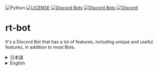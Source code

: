![Python](https://img.shields.io/badge/Python-3.10-blue?logo=Python&logoColor=white) [![LICENSE](https://img.shields.io/badge/license-BSD%204--Clause-blue)](https://github.com/RextTeam/rt-bot/blob/main/LICENSE) [![Discord Bots](https://top.gg/api/widget/servers/716496407212589087.svg)](https://top.gg/bot/716496407212589087) [![Discord Bots](https://top.gg/api/widget/upvotes/716496407212589087.svg)](https://top.gg/bot/716496407212589087) [![Discord](https://img.shields.io/discord/718641964672876614?label=support&logo=discord)](https://discord.gg/ugMGw5w)
# rt-bot
It's a Discord Bot that has a lot of features, including unique and useful features, in addition to most Bots.
<details><summary>日本語</summary><div>

## 日本語版 README
RTのBotで、メインプログラムです。  
ほとんどの処理がこれで行われます。  
現在プログラムを書き直し中で、現行のRTは[この旧リポジトリ](https://github.com/RT-Team/rt-bot)にあるプログラムで動いています。

### 要件
* Python 3.10以上
* MySQL/MariaDB
* `requirements.txt`にあるPython用ライブラリ全て

### 用意
1. 要件にあるものをまずインストールします。
2. `data.json.template`と`secret.json.template`のコピーを作って、名前をそれぞれ`.template`を消した名前にします。
3. `data.json`と`secret.json`の中身をそこに書かれてる通りに適切なものを書き込みます。
4. リポジトリ`rt-lib`を`clone`してフォルダの名前を`rtlib`にする。
5. バックエンドを用意する(必須ではない)。詳細は[バックエンド](https://github.com/RextTeam/rt-backend)のリポジトリを見てください。
6. ルートに`secret.key`を`rtlib/rtlib/common/make_key.py`で作る。もしバックエンドも起動するのならそれをバックエンド側にもコピーする。

あなたは上記のセットアップを`build.sh`を実行することによってすることができます。

### 起動方法
`python3 main.py test`で起動が可能です。  
本番時は`test`を`production`にしてください。  
もし、バックエンドの起動で引数に`canary`を入れてる場合は、こちらでも`canary`を入れてください。  
テスト時の場合はシャードを使用しませんが、もしテストモードでシャードを使用したい場合は、引数に追加で`shard`を入れてください。
</div></details>
<details><summary>English</summary><div>

## English version README
This is the main program of RT Discord Bot.  
Most features were provided by this program.  
The program is currently being rewritten and the current RT is working with the program in [this old repository](https://github.com/RT-Team/rt-bot).

### Requirements
* Python 3.10
* MySQL / MariaDB
* All libraries for Python in `requirements.txt`.
* Others (optional)
  * `cogs/tts/readme.md`

### Preparation
1. Setup above Requirements.
2. Make copies of `data.json.template` and `secret.json.template` and name them with `.template` removed respectively.
3. Write the appropriate contents of `data.json` and `secret.json` as written there.
4. Clone the repository `rt-lib` and name the folder `rtlib`.
5. Provide a backend (not required). See the [backend of RT](https://github.com/RextTeam/rt-backend) repository for details.
6. Create `secret.key` in the root with `rtlib/rtlib/common/make_key.py`. Copy it to the backend side if the backend is also started.

You can run the above process by running `build.sh`.

### How to run
Command: `python3 main.py [test|canary|production]` or `python3 test.py ... shard`  
Set `test` for test mode and `production` for production.  
If you put `canary` in the argument when you start the backend, please put `canary` here as well.  
If you do not use shard in test mode, but you want to use shard in test mode, please put `shard` in the argument additionally.
</div></details>
